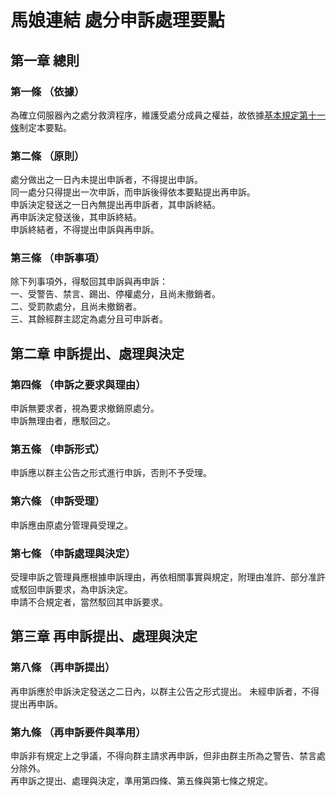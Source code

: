 # 馬娘連結 處分申訴處理要點

## 第一章 總則

### 第一條 （依據）

為確立伺服器內之處分救濟程序，維護受處分成員之權益，故依據[基本規定第十一條](../basic/basic_rule.md#article-11)制定本要點。

### 第二條 （原則）

處分做出之一日內未提出申訴者，不得提出申訴。   
同一處分只得提出一次申訴，而申訴後得依本要點提出再申訴。   
申訴決定發送之一日內無提出再申訴者，其申訴終結。   
再申訴決定發送後，其申訴終結。   
申訴終結者，不得提出申訴與再申訴。

### 第三條 （申訴事項）

除下列事項外，得駁回其申訴與再申訴：   
一、受警告、禁言、踢出、停權處分，且尚未撤銷者。   
二、受罰款處分，且尚未撤銷者。   
三、其餘經群主認定為處分且可申訴者。

## 第二章 申訴提出、處理與決定

### 第四條 （申訴之要求與理由）

申訴無要求者，視為要求撤銷原處分。  
申訴無理由者，應駁回之。

### 第五條 （申訴形式）

申訴應以群主公告之形式進行申訴，否則不予受理。

### 第六條 （申訴受理）

申訴應由原處分管理員受理之。

### 第七條 （申訴處理與決定）

受理申訴之管理員應根據申訴理由，再依相關事實與規定，附理由准許、部分准許或駁回申訴要求，為申訴決定。  
申請不合規定者，當然駁回其申訴要求。

## 第三章 再申訴提出、處理與決定

### 第八條 （再申訴提出）

再申訴應於申訴決定發送之二日內，以群主公告之形式提出。 未經申訴者，不得提出再申訴。

### 第九條 （再申訴要件與準用）

申訴非有規定上之爭議，不得向群主請求再申訴，但非由群主所為之警告、禁言處分除外。   
再申訴之提出、處理與決定，準用第四條、第五條與第七條之規定。

